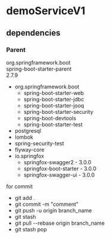 # demoServiceV1
## dependencies

### Parent </br>
org.springframework.boot </br>
spring-boot-starter-parent </br>
2.7.9

* org.springframework.boot
  * spring-boot-starter-web
  * spring-boot-starter-jdbc
  * spring-boot-starter-jooq
  * spring-boot-starter-security
  * spring-boot-devtools
  * spring-boot-starter-test
* postgresql
* lombok
* spring-security-test
* flyway-core
* io.springfox
  * springfox-swagger2 - 3.0.0
  * springfox-boot-starter - 3.0.0
  * springfox-swagger-ui - 3.0.0
  

for commit
- git add .
- git commit -m "comment"
- git push -u origin branch_name
- git stash
- git pull --rebase origin branch_name
- git stash pop